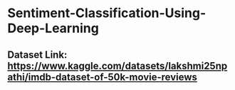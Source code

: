 # Sentiment-Classification-Using-Deep-Learning
## Dataset Link: https://www.kaggle.com/datasets/lakshmi25npathi/imdb-dataset-of-50k-movie-reviews
